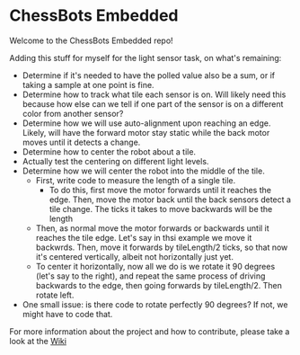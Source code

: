 # ChessBots Embedded
Welcome to the ChessBots Embedded repo!

Adding this stuff for myself for the light sensor task, on what's remaining:
- Determine if it's needed to have the polled value also be a sum, or if taking a sample at one point is fine.
- Determine how to track what tile each sensor is on. Will likely need this because how else can we tell if one part of the sensor is on a different color from another sensor?
- Determine how we will use auto-alignment upon reaching an edge. Likely, will have the forward motor stay static while the back motor moves until it detects a change.
- Determine how to center the robot about a tile.
- Actually test the centering on different light levels.
- Determine how we will center the robot into the middle of the tile.
  - First, write code to measure the length of a single tile.
    - To do this, first move the motor forwards until it reaches the edge. Then, move the motor back until the back sensors detect a tile change. The ticks it takes to move backwards will be the length
  - Then, as normal move the motor forwards or backwards until it reaches the tile edge. Let's say in thsi example we move it backwrds. Then, move it forwards by tileLength/2 ticks, so that now it's centered vertically, albeit not horizontally just yet.
  - To center it horizontally, now all we do is we rotate it 90 degrees (let's say to the right), and repeat the same process of driving backwards to the edge, then going forwards by tileLength/2. Then rotate left.
- One small issue: is there code to rotate perfectly 90 degrees? If not, we might have to code that.

For more information about the project and how to contribute, please take a look at the [Wiki](https://github.com/Comet-Robotics/chessbot-embedded/wiki)
